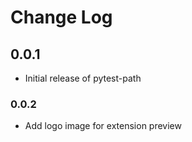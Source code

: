 # Change Log

## 0.0.1

- Initial release of pytest-path

### 0.0.2

- Add logo image for extension preview
